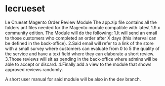 # lecrueset
Le Crueset Magento Order Review Module
The app.zip file contains all the folders anf files needed for the Magento module compatible with latest 1.9.x community edition.
The Module will do the following:
1.It will send an email to those customers who completed an order after X days (this interval can be defined in the back-office).
2.Said email will refer to a link of the store with a small survey where customers can evaluate from 0 to 5 the quality of the service and have a text field where they can elaborate a short review.
3.Those reviews will sit as pending in the back-office where admins will be able to accept or discard.
4.Finally add a view to the module that shows approved reviews randomly.

A short user manual for said module will be also in the dev branch.

